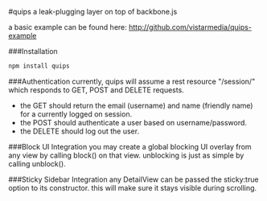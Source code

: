 #quips
a leak-plugging layer on top of backbone.js

a basic example can be found here: http://github.com/vistarmedia/quips-example

###Installation
```bash
npm install quips
```

###Authentication
currently, quips will assume a rest resource "/session/" which responds to GET, POST and DELETE requests.
- the GET should return the email (username) and name (friendly name) for a currently logged on session.
- the POST should authenticate a user based on username/password.
- the DELETE should log out the user.

###Block UI Integration
you may create a global blocking UI overlay from any view by calling block() on that view. unblocking is just as simple by calling unblock().

###Sticky Sidebar Integration
any DetailView can be passed the sticky:true option to its constructor. this will make sure it stays visible during scrolling.
